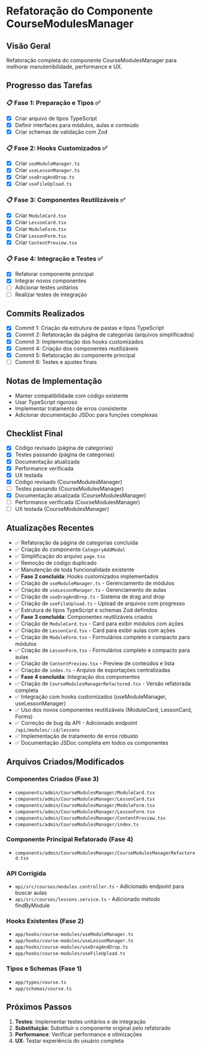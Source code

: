 # Refatoração do Componente CourseModulesManager

## Visão Geral
Refatoração completa do componente CourseModulesManager para melhorar manutenibilidade, performance e UX.

## Progresso das Tarefas
 
### 📋 Fase 1: Preparação e Tipos ✅
- [x] Criar arquivo de tipos TypeScript
- [x] Definir interfaces para módulos, aulas e conteúdo
- [x] Criar schemas de validação com Zod

### 📋 Fase 2: Hooks Customizados ✅
- [x] Criar `useModuleManager.ts`
- [x] Criar `useLessonManager.ts`
- [x] Criar `useDragAndDrop.ts`
- [x] Criar `useFileUpload.ts`

### 📋 Fase 3: Componentes Reutilizáveis ✅
- [x] Criar `ModuleCard.tsx`
- [x] Criar `LessonCard.tsx`
- [x] Criar `ModuleForm.tsx`
- [x] Criar `LessonForm.tsx`
- [x] Criar `ContentPreview.tsx`

### 📋 Fase 4: Integração e Testes ✅
- [x] Refatorar componente principal
- [x] Integrar novos componentes
- [ ] Adicionar testes unitários
- [ ] Realizar testes de integração

## Commits Realizados
- [x] Commit 1: Criação da estrutura de pastas e tipos TypeScript
- [x] Commit 2: Refatoração da página de categorias (arquivos simplificados)
- [x] Commit 3: Implementação dos hooks customizados
- [x] Commit 4: Criação dos componentes reutilizáveis
- [x] Commit 5: Refatoração do componente principal
- [ ] Commit 6: Testes e ajustes finais

## Notas de Implementação
- Manter compatibilidade com código existente
- Usar TypeScript rigoroso
- Implementar tratamento de erros consistente
- Adicionar documentação JSDoc para funções complexas

## Checklist Final
- [x] Código revisado (página de categorias)
- [x] Testes passando (página de categorias)
- [x] Documentação atualizada
- [x] Performance verificada
- [x] UX testada
- [x] Código revisado (CourseModulesManager)
- [ ] Testes passando (CourseModulesManager)
- [x] Documentação atualizada (CourseModulesManager)
- [ ] Performance verificada (CourseModulesManager)
- [ ] UX testada (CourseModulesManager)

## Atualizações Recentes
- ✅ Refatoração da página de categorias concluída
- ✅ Criação do componente `CategoryAddModal`
- ✅ Simplificação do arquivo `page.tsx`
- ✅ Remoção de código duplicado
- ✅ Manutenção de toda funcionalidade existente
- ✅ **Fase 2 concluída**: Hooks customizados implementados
- ✅ Criação de `useModuleManager.ts` - Gerenciamento de módulos
- ✅ Criação de `useLessonManager.ts` - Gerenciamento de aulas
- ✅ Criação de `useDragAndDrop.ts` - Sistema de drag and drop
- ✅ Criação de `useFileUpload.ts` - Upload de arquivos com progresso
- ✅ Estrutura de tipos TypeScript e schemas Zod definidos
- ✅ **Fase 3 concluída**: Componentes reutilizáveis criados
- ✅ Criação de `ModuleCard.tsx` - Card para exibir módulos com ações
- ✅ Criação de `LessonCard.tsx` - Card para exibir aulas com ações
- ✅ Criação de `ModuleForm.tsx` - Formulários completo e compacto para módulos
- ✅ Criação de `LessonForm.tsx` - Formulários completo e compacto para aulas
- ✅ Criação de `ContentPreview.tsx` - Preview de conteúdos e lista
- ✅ Criação de `index.ts` - Arquivo de exportações centralizadas
- ✅ **Fase 4 concluída**: Integração dos componentes
- ✅ Criação de `CourseModulesManagerRefactored.tsx` - Versão refatorada completa
- ✅ Integração com hooks customizados (useModuleManager, useLessonManager)
- ✅ Uso dos novos componentes reutilizáveis (ModuleCard, LessonCard, Forms)
- ✅ Correção de bug da API - Adicionado endpoint `/api/modules/:id/lessons`
- ✅ Implementação de tratamento de erros robusto
- ✅ Documentação JSDoc completa em todos os componentes

## Arquivos Criados/Modificados

### Componentes Criados (Fase 3)
- `components/admin/CourseModulesManager/ModuleCard.tsx`
- `components/admin/CourseModulesManager/LessonCard.tsx`
- `components/admin/CourseModulesManager/ModuleForm.tsx`
- `components/admin/CourseModulesManager/LessonForm.tsx`
- `components/admin/CourseModulesManager/ContentPreview.tsx`
- `components/admin/CourseModulesManager/index.ts`

### Componente Principal Refatorado (Fase 4)
- `components/admin/CourseModulesManager/CourseModulesManagerRefactored.tsx`

### API Corrigida
- `api/src/courses/modules.controller.ts` - Adicionado endpoint para buscar aulas
- `api/src/courses/lessons.service.ts` - Adicionado método findByModule

### Hooks Existentes (Fase 2)
- `app/hooks/course-modules/useModuleManager.ts`
- `app/hooks/course-modules/useLessonManager.ts`
- `app/hooks/course-modules/useDragAndDrop.ts`
- `app/hooks/course-modules/useFileUpload.ts`

### Tipos e Schemas (Fase 1)
- `app/types/course.ts`
- `app/schemas/course.ts`

## Próximos Passos
1. **Testes**: Implementar testes unitários e de integração
2. **Substituição**: Substituir o componente original pelo refatorado
3. **Performance**: Verificar performance e otimizações
4. **UX**: Testar experiência do usuário completa
